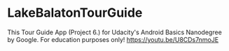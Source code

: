 # LakeBalatonTourGuide
This Tour Guide App (Project 6.) for Udacity's Android Basics Nanodegree by Google. For education purposes only!
https://youtu.be/U8CDs7nmoJE
